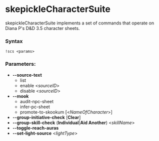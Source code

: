 # skepickleCharacterSuite

skepickleCharacterSuite implements a set of commands that operate on Diana P's D&D 3.5 character sheets.

### Syntax

```!scs <params>```

### Parameters:

* **--source-text** 
  * list
  * enable <_sourceID_>
  * disable <_sourceID_>
* **--mook**
  * audit-npc-sheet
  * infer-pc-sheet
  * promote-to-skookum [<_NameOfCharacter_>]
* **--group-initiative-check** [**Clear**]
* **--group-skill-check** (**Individual**|**Aid Another**) <_skillName_>
* **--toggle-reach-auras**
* **--set-light-source** <_lightType_>